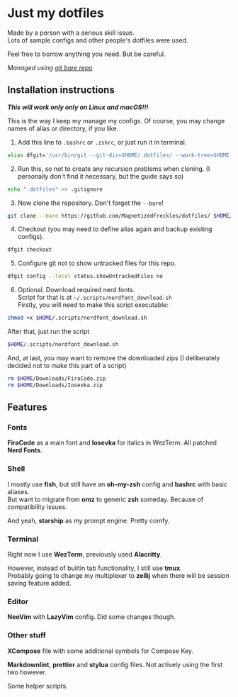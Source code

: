 # Just my dotfiles

Made by a person with a serious skill issue.  
Lots of sample configs and other people's dotfiles were used.

Feel free to borrow anything you need.
But be careful.

*Managed using [git bare repo](https://www.atlassian.com/git/tutorials/dotfiles)*

## Installation instructions

***This will work only only on Linux and macOS!!!***

This is the way I keep my manage my configs.
Of course, you may change names of alias or directory, if you like.

1. Add this line to `.bashrc` or `.zshrc`, or just run it in terminal.
```bash
alias dfgit='/usr/bin/git --git-dir=$HOME/.dotfiles/ --work-tree=$HOME'
```
2. Run this, so not to create any recursion problems when cloning.
(I personally don't find it necessary, but the guide says so)
```bash
echo ".dotfiles" >> .gitignore
```
3. Now clone the repository. Don't forget the `--bare`!
```bash
git clone --bare https://github.com/MagnetizedFreckles/dotfiles/ $HOME/.dotfiles
```
4. Checkout (you may need to define alias again and backup existing configs).
```bash
dfgit checkout
```
5. Configure git not to show untracked files for this repo.
```bash
dfgit config --local status.showUntrackedFiles no
```
6. Optional. Download required nerd fonts.  
Script for that is at `~/.scripts/nerdfont_download.sh`  
Firstly, you will need to make this script executable:
```bash
chmod +x $HOME/.scripts/nerdfont_download.sh
```
After that, just run the script
```bash
$HOME/.scripts/nerdfont_download.sh
```
And, at last, you may want to remove the downloaded zips
(I deliberately decided not to make this part of a script)
```bash
rm $HOME/Downloads/FiraCode.zip
rm $HOME/Downloads/Iosevka.zip
```

## Features

### Fonts

**FiraCode** as a main font and **Iosevka** for italics in WezTerm.
All patched **Nerd Fonts**.

### Shell

I mostly use **fish**, but still have an **oh-my-zsh** config and **bashrc** with basic aliases.  
But want to migrate from **omz** to generic **zsh** someday.
Because of compatibility issues.

And yeah, **starship** as my prompt engine. Pretty comfy.

### Terminal

Right now I use **WezTerm**, previously used **Alacritty**.

However, instead of builtin tab functionality, I still use **tmux**.  
Probably going to change my multiplexer to **zellij** when there will be session saving feature added.

### Editor

**NeoVim** with **LazyVim** config. Did some changes though.

### Other stuff

**XCompose** file with some additional symbols for Compose Key.

**Markdownlint**, **prettier** and **stylua** config files.
Not actively using the first two however.

Some helper scripts.
